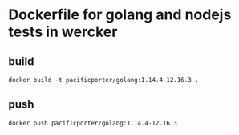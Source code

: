 # Dockerfile for golang and nodejs tests in wercker

## build

```
docker build -t pacificporter/golang:1.14.4-12.16.3 .
```

## push

```
docker push pacificporter/golang:1.14.4-12.16.3
```
